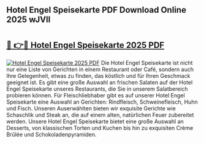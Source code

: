 ## Hotel Engel Speisekarte PDF Download Online 2025 wJVll

# <h2><a href="http://gc882b9.nevu.top/?p=Hotel+Engel+Speisekarte">🔗 👉🔴 Hotel Engel Speisekarte 2025 PDF</a></h2>

[![Hotel Engel Speisekarte 2025 PDF](https://i.imgur.com/dBaPXMq.png)](http://gc882b9.nevu.top/?p=Hotel+Engel+Speisekarte)
Die Hotel Engel Speisekarte ist nicht nur eine Liste von Gerichten in einem Restaurant oder Café, sondern auch Ihre Gelegenheit, etwas zu finden, das köstlich und für Ihren Geschmack geeignet ist. Es gibt eine große Auswahl an frischen Salaten auf der Hotel Engel Speisekarte unseres Restaurants, die Sie in unserem Salatbereich probieren können. Für Fleischliebhaber gibt es auf unserer Hotel Engel Speisekarte eine Auswahl an Gerichten: Rindfleisch, Schweinefleisch, Huhn und Fisch. Unseren Auserwählten bieten wir exquisite Gerichte wie Schaschlik und Steak an, die auf einem alten, natürlichen Feuer zubereitet werden. Unsere Hotel Engel Speisekarte bietet eine große Auswahl an Desserts, von klassischen Torten und Kuchen bis hin zu exquisiten Crème Brûlée und Schokoladenpyramiden.
